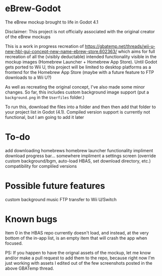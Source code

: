 # eBrew-Godot
The eBrew mockup brought to life in Godot 4.1

Disclaimer: This project is not officially associated with the original creator of the eBrew mockups

This is a work in progress recreation of https://gbatemp.net/threads/wii-u-new-hbl-gui-concept-new-name-ebrew-store.602363/ which aims for full recreation of all the (visibly deductable) intended functionality visible in the mockup images (Homebrew Launcher + Homebrew App Store). Until Godot gets ported to Wii U, this project will be limited to desktop platforms as a frontend for the Homebrew App Store (maybe with a future feature to FTP downloads to a Wii U?)

As well as recreating the original concept, I've also made some minor changes. So far, this includes custom background image support (put a `background.png` in the `Userfiles` folder.)

To run this, download the files into a folder and then then add that folder to your project list in Godot (4.1). Compiled version support is currently not functional, but I am going to add it later

# To-do
add downloading homebrews
homebrew launcher functionality
impliment download progress bar... somewhere
impliment a settings screen (override custom background/bgm, auto-load HBAS, set download directory, etc.)
compatibility for compliled versions

# Possible future features
custom background music
FTP transfer to Wii U/Switch

# Known bugs
Item 0 in the HBAS repo currently doesn't load, and instead, at the very bottom of the in-app list, is an empty item that will crash the app when focused. 

PS: If you happen to have the orignal assets of the mockup, let me know and/or make a pull request to add them to the repo, because right now I'm just working with assets I edited out of the few screenshots posted in the above GBATemp thread.

